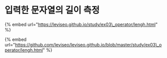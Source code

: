 # 입력한 문자열의 길이 측정

{% embed url="https://leviseo.github.io/study/ex03\_operator/lengh.html" %}

{% embed url="https://github.com/leviseo/leviseo.github.io/blob/master/study/ex03\_operator/lengh.html" %}



